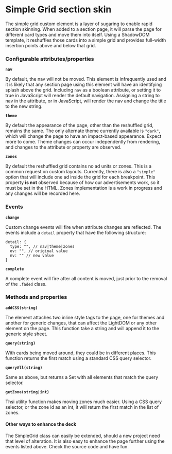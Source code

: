 # Simple Grid section skin

The simple grid custom element is a layer of sugaring to enable rapid section skinning. When added to a section page, it will parse the page for different card types and move them into itself. Using a ShadowDOM template, it reshuffles those cards into a simple grid and provides full-width insertion points above and below that grid.

### Configurable attributes/properties

**`nav`** 

By default, the nav will not be moved. This element is infrequently used and it is likely that any section page using this element will have an identifying splash above the grid. Including `nav` as a boolean attribute, or setting it to true in JavaScript will render the default navigation. Assigning a string to nav in the attribute, or in JavaScript, will render the nav and change the title to the new string.

**`theme`**

By default the appearance of the page, other than the reshuffled grid, remains the same. The only alternate theme currently available is `"dark"`, which will change the page to have an impact-based appearance. Expect more to come. Theme changes can occur independently from rendering, and changes to the attribute or property are observed.

**`zones`**

By default the reshuffled grid contains no ad units or zones. This is a common request on custom layouts. Currently, there is also a `"simple"` option that will include one ad inside the grid for each breakpoint. This property **is not** observed because of how our advertisements work, so it must be set in the HTML. Zones implementation is a work in progress and any changes will be recorded here.

### Events

**`change`**

Custom change events will fire when attribute changes are reflected. The events include a `detail` property that have the following structure:

```
detail: {
  type: "", // nav|theme|zones
  ov: "", // original value
  nv: "" // new value
}
```

**`complete`**

A complete event will fire after all content is moved, just prior to the removal of the `.faded` class.

### Methods and properties

**`addCSS(string)`** 

The element attaches two inline style tags to the page, one for themes and another for generic changes, that can affect the LightDOM or any other element on the page. This function take a string and will append it to the generic style sheet.

**`query(string)`**

With cards being moved around, they could be in different places. This function returns the first match using a standard CSS query selector.

**`queryAll(string)`**

Same as above, but returns a Set with all elements that match the query selector.

**`getZone(string|int)`** 

Thsi utility function makes moving zones much easier. Using a CSS query selector, or the zone id as an int, it will return the first match in the list of zones.

#### Other ways to enhance the deck

The SimpleGrid class can easily be extended, should a new project need that level of alteration. It is also easy to enhance the page further using the events listed above. Check the source code and have fun.
